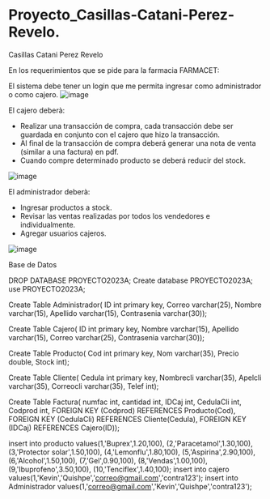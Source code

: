 # Proyecto_Casillas-Catani-Perez-Revelo.
Casillas
Catani
Perez
Revelo

En los requerimientos que se pide para la farmacia FARMACET:

El sistema debe tener un login que me permita ingresar como administrador o como cajero.
![image](https://github.com/Alan-Perez02/Proyecto_Casillas-Catani-Perez-Revelo/assets/117744029/effafdb9-e743-4152-8f01-ce870c3a4c51)

El cajero deberà:
- Realizar una transacción de compra, cada transacción debe ser guardada en conjunto con el cajero que hizo la transacción.
- Al final de la transacción de compra deberá generar una nota de venta (similar a una factura) en pdf.
- Cuando compre determinado producto se deberá reducir del stock.

![image](https://github.com/Alan-Perez02/Proyecto_Casillas-Catani-Perez-Revelo/assets/117744029/1a596db1-8758-4dfc-be69-a6604b3bab04)

El administrador deberà:
- Ingresar productos a stock.
- Revisar las ventas realizadas por todos los vendedores e individualmente.
- Agregar usuarios cajeros.
  
![image](https://github.com/Alan-Perez02/Proyecto_Casillas-Catani-Perez-Revelo/assets/117744029/b312821f-fad3-4ebc-a025-b5c3d24316ca)

Base de Datos

DROP DATABASE PROYECTO2023A;
Create database PROYECTO2023A;
use PROYECTO2023A;

Create Table Administrador(
ID int primary key,
Correo varchar(25),
Nombre varchar(15),
Apellido varchar(15),
Contrasenia varchar(30));

Create Table Cajero(
ID int primary key,
Nombre varchar(15),
Apellido varchar(15),
Correo varchar(25),
Contrasenia varchar(30));

Create Table Producto(
Cod int primary key,
Nom varchar(35),
Precio double,
Stock int);

Create Table Cliente(
Cedula int primary key,
Nombrecli varchar(35),
Apelcli varchar(35),
Correocli varchar(35),
Telef int);

Create Table Factura(
numfac int,
cantidad int,
IDCaj int,
CedulaCli int,
Codprod int,
FOREIGN KEY (Codprod) REFERENCES Producto(Cod),
FOREIGN KEY (CedulaCli) REFERENCES Cliente(Cedula),
FOREIGN KEY (IDCaj) REFERENCES Cajero(ID));

insert into producto
values(1,'Buprex',1.20,100),
(2,'Paracetamol',1.30,100),
(3,'Protector solar',1.50,100),
(4,'Lemonflu',1.80,100),
(5,'Aspirina',2.90,100),
(6,'Alcohol',1.50,100),
(7,'Gel',0.90,100),
(8,'Vendas',1.00,100),
(9,'Ibuprofeno',3.50,100),
(10,'Tenciflex',1.40,100);
insert into cajero
values(1,'Kevin','Quishpe','correo@gmail.com','contra123');
insert into Administrador
values(1,'correo@gmail.com','Kevin','Quishpe','contra123');
